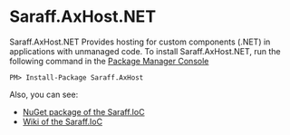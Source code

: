 # Saraff.AxHost.NET
Saraff.AxHost.NET Provides hosting for custom components (.NET) in applications with unmanaged code.
To install Saraff.AxHost.NET, run the following command in the [Package Manager Console](https://docs.nuget.org/docs/start-here/using-the-package-manager-console)
```
PM> Install-Package Saraff.AxHost
```
Also, you can see: 
* [NuGet package of the Saraff.IoC](https://www.nuget.org/packages/Saraff.AxHost/)
* [Wiki of the Saraff.IoC](https://saraff-9eb1047a4beb4cef8506b29ba325bd5a.github.io/saraffaxhost/)
